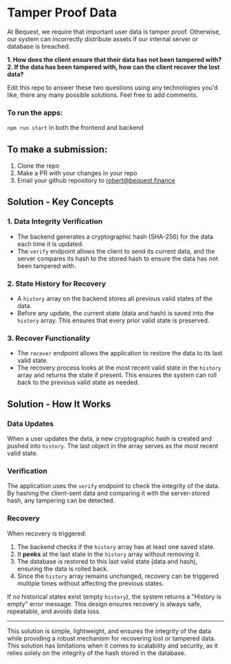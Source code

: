 # Tamper Proof Data

At Bequest, we require that important user data is tamper proof. Otherwise, our system can incorrectly distribute assets if our internal server or database is breached. 

**1. How does the client ensure that their data has not been tampered with?**
<br />
**2. If the data has been tampered with, how can the client recover the lost data?**


Edit this repo to answer these two questions using any technologies you'd like, there any many possible solutions. Feel free to add comments.

### To run the apps:
```npm run start``` in both the frontend and backend

## To make a submission:
1. Clone the repo
2. Make a PR with your changes in your repo
3. Email your github repository to robert@bequest.finance

## Solution - Key Concepts

### 1. Data Integrity Verification
- The backend generates a cryptographic hash (SHA-256) for the data each time it is updated.
- The `verify` endpoint allows the client to send its current data, and the server compares its hash to the stored hash to ensure the data has not been tampered with.

### 2. State History for Recovery
- A `history` array on the backend stores all previous valid states of the data.
- Before any update, the current state (data and hash) is saved into the `history` array. This ensures that every prior valid state is preserved.

### 3. Recover Functionality
- The `recover` endpoint allows the application to restore the data to its last valid state.
- The recovery process looks at the most recent valid state in the `history` array and returns the state if present. This ensures the system can roll back to the previous valid state as needed.

## Solution - How It Works

### Data Updates
When a user updates the data, a new cryptographic hash is created and pushed into `history`. The last object in the array serves as the most recent valid state.

### Verification
The application uses the `verify` endpoint to check the integrity of the data. By hashing the client-sent data and comparing it with the server-stored hash, any tampering can be detected.

### Recovery
When recovery is triggered:
1. The backend checks if the `history` array has at least one saved state.
2. It **peeks** at the last state in the `history` array without removing it.
3. The database is restored to this last valid state (data and hash), ensuring the data is rolled back.
4. Since the `history` array remains unchanged, recovery can be triggered multiple times without affecting the previous states.

If no historical states exist (empty `history`), the system returns a "History is empty" error message. This design ensures recovery is always safe, repeatable, and avoids data loss.

---

This solution is simple, lightweight, and ensures the integrity of the data while providing a robust mechanism for recovering lost or tampered data. This solution has limitations when it comes to scalability and security, as it relies solely on the integrity of the hash stored in the database.